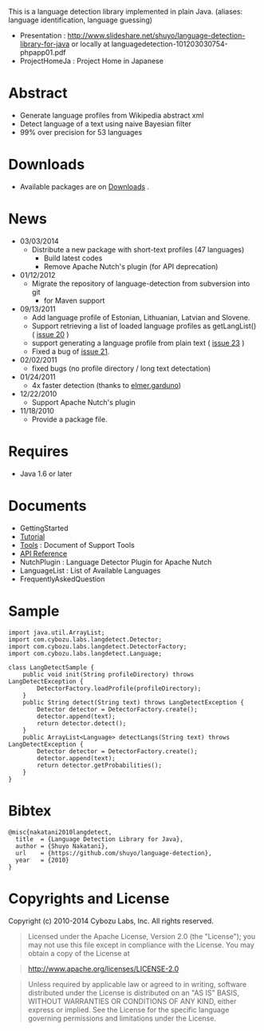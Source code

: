 This is a language detection library implemented in plain Java.
(aliases: language identification, language guessing)

  * Presentation : http://www.slideshare.net/shuyo/language-detection-library-for-java or locally at languagedetection-101203030754-phpapp01.pdf
  * ProjectHomeJa : Project Home in Japanese

# Abstract #

  * Generate language profiles from Wikipedia abstract xml
  * Detect language of a text using naive Bayesian filter
  * 99% over precision for 53 languages

# Downloads #

  * Available packages are on [Downloads](Downloads.md) .

# News #

  * 03/03/2014
    * Distribute a new package with short-text profiles (47 languages)
      * Build latest codes
      * Remove Apache Nutch's plugin (for API deprecation)
  * 01/12/2012
    * Migrate the repository of language-detection from subversion into git
      * for Maven support
  * 09/13/2011
    * Add language profile of Estonian, Lithuanian, Latvian and Slovene.
    * Support retrieving a list of loaded language profiles as getLangList() ( [issue 20](https://code.google.com/p/language-detection/issues/detail?id=20) )
    * support generating a language profile from plain text ( [issue 23](https://code.google.com/p/language-detection/issues/detail?id=23) )
    * Fixed a bug of [issue 21](https://code.google.com/p/language-detection/issues/detail?id=21).
  * 02/02/2011
    * fixed bugs (no profile directory / long text detectation)
  * 01/24/2011
    * 4x faster detection (thanks to [elmer.garduno](http://code.google.com/u/elmer.garduno/))
  * 12/22/2010
    * Support Apache Nutch's plugin
  * 11/18/2010
    * Provide a package file.

# Requires #

  * Java 1.6 or later

# Documents #

  * GettingStarted
  * [Tutorial](Tutorial.md)
  * [Tools](Tools.md) : Document of Support Tools
  * [API Reference](http://language-detection.googlecode.com/git/doc/index.html)
  * NutchPlugin : Language Detector Plugin for Apache Nutch
  * LanguageList : List of Available Languages
  * FrequentlyAskedQuestion


# Sample #

```
import java.util.ArrayList;
import com.cybozu.labs.langdetect.Detector;
import com.cybozu.labs.langdetect.DetectorFactory;
import com.cybozu.labs.langdetect.Language;

class LangDetectSample {
    public void init(String profileDirectory) throws LangDetectException {
        DetectorFactory.loadProfile(profileDirectory);
    }
    public String detect(String text) throws LangDetectException {
        Detector detector = DetectorFactory.create();
        detector.append(text);
        return detector.detect();
    }
    public ArrayList<Language> detectLangs(String text) throws LangDetectException {
        Detector detector = DetectorFactory.create();
        detector.append(text);
        return detector.getProbabilities();
    }
}
```

# Bibtex #

```
@misc{nakatani2010langdetect,
  title  = {Language Detection Library for Java},
  author = {Shuyo Nakatani}, 
  url    = {https://github.com/shuyo/language-detection},
  year   = {2010}
}
```

# Copyrights and License #

Copyright (c) 2010-2014 Cybozu Labs, Inc. All rights reserved.

> Licensed under the Apache License, Version 2.0 (the "License");
> you may not use this file except in compliance with the License.
> You may obtain a copy of the License at

> http://www.apache.org/licenses/LICENSE-2.0

> Unless required by applicable law or agreed to in writing, software
> distributed under the License is distributed on an "AS IS" BASIS,
> WITHOUT WARRANTIES OR CONDITIONS OF ANY KIND, either express or implied.
> See the License for the specific language governing permissions and
> limitations under the License.
